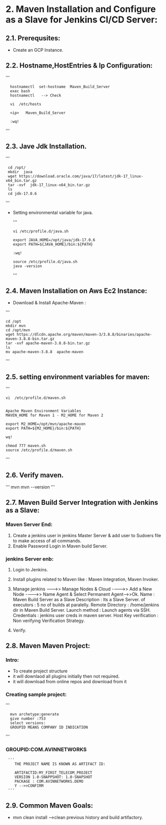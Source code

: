 
#  2. Maven Installation and Configure as a Slave for Jenkins CI/CD Server:


## 2.1. Prerequsites:

+ Create an GCP Instance.


## 2.2. Hostname,HostEntries & Ip  Configuration:

   '''
    
	  hostnamectl  set-hostname  Maven_Build_Server
      exec bash
      hostnamectl   --> Check 

      vi  /etc/hosts

      <ip>   Maven_Build_Server

      :wq!
   '''


## 2.3. Jave Jdk Installation.

   
 ''' 
 
     cd /opt/
     mkdir  java 
     wget https://download.oracle.com/java/17/latest/jdk-17_linux-x64_bin.tar.gz
     tar -xvf  jdk-17_linux-x64_bin.tar.gz
     ls 
     cd jdk-17.0.6
 '''

+ Setting environmental variable for java.

    '''
    
      vi /etc/profile.d/java.sh

      export JAVA_HOME=/opt/java/jdk-17.0.6
      export PATH=${JAVA_HOME}/bin:${PATH}
      
	  :wq!
      
      source /etc/profile.d/java.sh
      java -version
  '''

## 2.4. Maven Installation on Aws Ec2 Instance:

+  Download & Install Apache-Maven :
 
  '''
  
    cd /opt
    mkdir mvn
    cd /opt/mvn
    wget https://dlcdn.apache.org/maven/maven-3/3.8.8/binaries/apache-maven-3.8.8-bin.tar.gz
    tar -xvf apache-maven-3.8.8-bin.tar.gz
    ls
    mv apache-maven-3.8.8  apache-maven
 '''



## 2.5. setting environment variables for maven:

 ''' 

    vi  /etc/profile.d/maven.sh


    Apache Maven Environment Variables
    MAVEN_HOME for Maven 1 - M2_HOME for Maven 2

    export M2_HOME=/opt/mvn/apache-maven
    export PATH=${M2_HOME}/bin:${PATH}

    wq!
   
    chmod 777 maven.sh
    source /etc/profile.d/maven.sh
 '''


##  2.6. Verify maven. 

  '''
     mvn
     mvn --version
  '''


## 2.7.  Maven Build Server Integration with Jenkins as a Slave:


### Maven Server End:


1. Create a jenkins user in jenkins Master Server & add user to Sudoers file to make access of all commands.
2. Enable Password Login in Maven build Server.


### jenkins Server enb:

1. Login to Jenkins.
2. Install plugins related to  Maven like : Maven Integration, Maven Invoker.
3. Manage jenkins --->> Manage Nodes & Cloud ---->> Add a New Node ---->> Name Agent & Select Permanent Agent-->>Ok.
   Name             : Maven Build Server as a Slave
   Description      : Its a Slave Server.
   of executors   : 5 no of builds at paralelly.
   Remote Directory : /home/jenkins  dir in Maven Build Server.
   Launch method    : Launch agents via SSH.
   Credentials      : jenkins user creds in maven server.
   Host Key verification : Non verifying Verification Strategy.

4. Verify.


## 2.8. Maven Maven Project:


### Intro:
+ To create project structure
+ it will downlaod all plugins initially then not required. 
+ it will download from online repos and download from it


### Creating sample project:

   '''
     
	  mvn archetype:generate
      give number :753
      select versions:
      GROUPID MEANS COMPANY ID INDICATION
   '''

### GROUPID:COM.AVINNETWORKS

        
     '''
		THE PROJECT NAME IS KNOWN AS ARTIFACT ID:
		
        ARTIFACTID:MY_FIRST_TELECOM_PROJECT
        VERSION 1.0-SNAPPSHOT: 1.0-SNAPSHOT
        PACKAGE : COM.AVINNETWORKS.DEMO
        Y -->>CONFIRM
     '''

## 2.9. Common Maven Goals:

+ mvn  clean  install         -->clean previous history and build artifactory.





